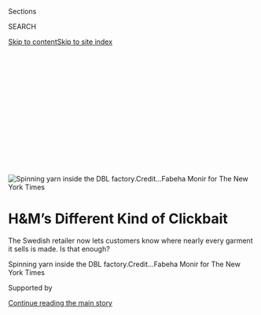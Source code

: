 <div id="app">

<div>

<div>

<div>

<div class="NYTAppHideMasthead css-ikk3s8 e1suatyy0">

<div class="section css-133zg39 e1suatyy2">

<div class="css-eph4ug er09x8g0">

<div class="css-6n7j50">

</div>

<span class="css-1dv1kvn">Sections</span>

<div class="css-10488qs">

<span class="css-1dv1kvn">SEARCH</span>

</div>

[Skip to content](#site-content)[Skip to site
index](#site-index)

</div>

<div class="css-10698na e1huz5gh0">

</div>

</div>

</div>

</div>

<div data-aria-hidden="false">

<div id="site-content" data-role="main">

<div>

<div class="css-1aor85t" style="opacity:0.000000001;z-index:-1;visibility:hidden">

<div class="css-1hqnpie">

<div class="css-epjblv">

<span class="css-17xtcya">[Fashion](/section/fashion)</span><span class="css-x15j1o">|</span><span class="css-fwqvlz">H\&M’s
Different Kind of
Clickbait</span>

</div>

<div class="css-k008qs">

<div class="css-1iwv8en">

<span class="css-18z7m18"></span>

<div>

</div>

</div>

<span class="css-1n6z4y">https://nyti.ms/38Ocqnf</span>

<div class="css-1705lsu">

<div class="css-4xjgmj">

<div class="css-4skfbu" data-role="toolbar" data-aria-label="Social Media Share buttons, Save button, and Comments Panel with current comment count" data-testid="share-tools">

  - 
  - 
  - 
  - 
    
    <div class="css-6n7j50">
    
    </div>

  - 
  - 

</div>

</div>

</div>

</div>

</div>

</div>

<div class="css-11qgg8s">

</div>

<div id="fullBleedHeaderContent">

<div class="css-9fsmc8">

![<span class="css-16f3y1r e13ogyst0" data-aria-hidden="true">Spinning
yarn inside the DBL
factory.</span><span class="css-cnj6d5 e1z0qqy90" itemprop="copyrightHolder"><span class="css-1ly73wi e1tej78p0">Credit...</span><span><span>Fabeha
Monir for The New York
Times</span></span></span>](https://static01.graylady3jvrrxbe.onion/images/2019/12/18/fashion/18HM-consumption-spinning/merlin_163482792_f01470dd-eb2b-4565-babb-16c17020f161-articleLarge.jpg?quality=75&auto=webp&disable=upscale)

</div>

<div class="css-1pumfk">

<div class="css-1vkm6nb ehdk2mb0">

# H\&M’s Different Kind of Clickbait

</div>

The Swedish retailer now lets customers know where nearly every garment
it sells is made. Is that enough?

</div>

<div class="css-nwzfg5 e1gnum310">

<span class="css-1f9pvn2 fashion">Spinning yarn inside the DBL
factory.</span><span class="css-cnj6d5 e1z0qqy90" itemprop="copyrightHolder"><span class="css-1ly73wi e1tej78p0">Credit...</span><span><span>Fabeha
Monir for The New York Times</span></span></span>

</div>

<div id="sponsor-wrapper" class="css-1hyfx7x">

<div id="sponsor-slug" class="css-19vbshk">

Supported by

</div>

[Continue reading the main
story](#after-sponsor)

<div id="sponsor" class="ad sponsor-wrapper" style="text-align:center;height:100%;display:block">

</div>

<div id="after-sponsor">

</div>

</div>

<div class="css-1wx1auc e1gnum311">

<div class="css-18e8msd">

<div class="css-pdw9fk epjyd6m0">

<div class="css-1txwxcy ey68jwv0" data-aria-hidden="true">

[![Elizabeth
Paton](https://static01.graylady3jvrrxbe.onion/images/2019/12/05/reader-center/author-elizabeth-paton/author-elizabeth-paton-thumbLarge.png
"Elizabeth Paton")](https://www.nytimes3xbfgragh.onion/by/elizabeth-paton)[![Sapna
Maheshwari](https://static01.graylady3jvrrxbe.onion/images/2018/02/20/multimedia/author-sapna-maheshwari/author-sapna-maheshwari-thumbLarge.jpg
"Sapna Maheshwari")](https://www.nytimes3xbfgragh.onion/by/sapna-maheshwari)

</div>

<div class="css-1baulvz">

By [<span class="css-1baulvz" itemprop="name">Elizabeth
Paton</span>](https://www.nytimes3xbfgragh.onion/by/elizabeth-paton) and
[<span class="css-1baulvz last-byline" itemprop="name">Sapna
Maheshwari</span>](https://www.nytimes3xbfgragh.onion/by/sapna-maheshwari)

</div>

</div>

  - 
    
    <div class="css-ld3wwf e16638kd2">
    
    Dec. 18,
    2019
    
    </div>

  - 
    
    <div class="css-4xjgmj">
    
    <div class="css-d8bdto" data-role="toolbar" data-aria-label="Social Media Share buttons, Save button, and Comments Panel with current comment count" data-testid="share-tools">
    
      - 
      - 
      - 
      - 
        
        <div class="css-6n7j50">
        
        </div>
    
      - 
      - 
    
    </div>
    
    </div>

</div>

</div>

</div>

<div class="section meteredContent css-1r7ky0e" name="articleBody" itemprop="articleBody">

<div class="css-1fanzo5 StoryBodyCompanionColumn">

<div class="css-53u6y8">

[The H\&M
group](https://www.nytimes3xbfgragh.onion/2018/03/27/business/hm-clothes-stock-sales.html)
sells<span class="css-8l6xbc evw5hdy0"> </span>an estimated three
billion articles of clothing per year. Its revenue makes it among the
top three fashion retailers in the world.

Clothing for its brands, including H\&M, Arket and & Other Stories, is
manufactured in 40 countries, the company said; in Bangladesh alone, it
sources from 275 factories that employ half a million workers.

As it sprawls ever farther around the globe, hopping from trend to
trend, how can H\&M keep track of how the skirts, pants and sweaters it
sells are made? How, for example, can it monitor whether, in faraway
countries, [workers are being paid less than they need to
live](https://www.nytimes3xbfgragh.onion/2019/09/03/books/review/how-fast-fashion-is-destroying-the-planet.html),
forced to work hours of overtime in precarious conditions?

This spring, after almost three years of preparation and coordination by
40 team members from Hong Kong to Stockholm, and at a time when
[scrutiny of the global fashion
industry](https://www.nytimes3xbfgragh.onion/interactive/2019/climate/sustainable-clothing.html)
and its shadowy supply chain is greater than ever, H\&M introduced an
effort to do exactly that — and to make it public for shoppers.

</div>

</div>

<div class="css-1fanzo5 StoryBodyCompanionColumn">

<div class="css-53u6y8">

Now, the company says, it can be held accountable for the origins of its
products. If consumers care to look.

</div>

</div>

<div class="css-79elbk" data-testid="photoviewer-wrapper">

<div class="css-z3e15g" data-testid="photoviewer-wrapper-hidden">

</div>

<div class="css-1a48zt4 ehw59r15" data-testid="photoviewer-children">

![<span class="css-16f3y1r e13ogyst0" data-aria-hidden="true">Inspection
is often observed in the control room by DBL Group, the company that
owns some of the 275 factories used by the Swedish retailer in
Bangladesh.</span><span class="css-cnj6d5 e1z0qqy90" itemprop="copyrightHolder"><span class="css-1ly73wi e1tej78p0">Credit...</span><span>Fabeha
Monir for The New York
Times</span></span>](https://static01.graylady3jvrrxbe.onion/images/2019/12/18/fashion/18HM-consumption-inspection/merlin_163482507_ec29ed2c-e01e-4d13-8818-c3103d896403-articleLarge.jpg?quality=75&auto=webp&disable=upscale)

</div>

</div>

<div class="css-1fanzo5 StoryBodyCompanionColumn">

<div class="css-53u6y8">

## They Made Your Leggings

Browsing the H\&M website this month, you may find yourself taken with a
[ladies’ amber sweater with
“Hiver”](https://www2.hm.com/en_gb/search-results.html?q=0796179002)
written on the front, or else a pair of [pink children’s
leggings](https://www2.hm.com/en_gb/productpage.0808051001.html#modalSuppliers),
with smiling bunny faces and ears that stick out from the knees for
$4.99.

Click on the “product sustainability” tab on the page, and you will
learn they were made in Bangladesh by some of the 13,000 workers at the
Jinnat Apparels & Fashion plant in Gazipur, a dense manufacturing
neighborhood near Dhaka.

This is part of the company’s new “consumer-facing transparency layer.”
H\&M shoppers can now find out not only the country where clothing was
manufactured, but also details on materials and recycling, the name of
the supplier or authorized subcontractor where a garment was made; the
factory address; and the number of workers employed there.

</div>

</div>

<div class="css-1fanzo5 StoryBodyCompanionColumn">

<div class="css-53u6y8">

Customers shopping in physical stores can also have access to this
information by using the H\&M app to scan the product price tag.

There are limits to how much information you’ll get, of course. The
sustainability tab won’t tell you that Jinnat sprawls over seven floors,
each the size of a football field, or that employees perch in front of
whirring sewing machines making white cotton T-shirts, monitoring 337
high-tech embroidery appliances and snipping at stray threads.

And you won’t find out that this single company makes 400,000 pieces
(roughly 110 tons) of clothing per day, or around 10 to 12 million units
per month, up to a quarter of which will be bound for H\&M.

Nevertheless, it is the first effort of its kind by a retailer of this
scale.

H\&M created the system by building a bridge between its supplier and
production databases and then linking it to its retail interfaces. (The
company declined to say what the
project<span class="css-8l6xbc evw5hdy0"> </span>cost.)

Pascal Brun, the head of sustainability for the H\&M brand, said the new
public transparency layer showed that the company had nothing to hide
regarding labor or environmental practices, or how H\&M products were
made.

</div>

</div>

<div class="css-1fanzo5 StoryBodyCompanionColumn">

<div class="css-53u6y8">

“It is not going to change the world,” he said. “But it is about
building a foundation for real change, given we can’t build this
industry from the ground up all over
again.”

</div>

</div>

<div class="css-79elbk" data-testid="photoviewer-wrapper">

<div class="css-z3e15g" data-testid="photoviewer-wrapper-hidden">

</div>

<div class="css-1a48zt4 ehw59r15" data-testid="photoviewer-children">

<div class="css-1xdhyk6 erfvjey0">

<span class="css-1ly73wi e1tej78p0">Image</span>

<div class="css-zjzyr8">

<div data-testid="lazyimage-container" style="height:257.77777777777777px">

</div>

</div>

</div>

<span class="css-16f3y1r e13ogyst0" data-aria-hidden="true">Yarn holders
are piled for
spinning.</span><span class="css-cnj6d5 e1z0qqy90" itemprop="copyrightHolder"><span class="css-1ly73wi e1tej78p0">Credit...</span><span>Fabeha
Monir for The New York Times</span></span>

</div>

</div>

<div class="css-1fanzo5 StoryBodyCompanionColumn">

<div class="css-53u6y8">

## Seeing Through Transparency

“Transparency has become the key driver of change in the fashion
industry, which used to be about as untransparent an industry as it
could possibly be,” said David Savman, the head of production for the
H\&M group, from a factory floor in Dhaka.

Tanned and golden haired, the Swede filed between rows of workers and
inspected sequined T-shirts, asking line managers about different cotton
hybrids and admiring fire doors.

Change came crashing down on the industry with the [Rana Plaza disaster
in Bangladesh
in 2013](https://www.nytimes3xbfgragh.onion/2015/06/02/world/asia/bangladesh-rana-plaza-murder-charges.html),
a factory collapse that led to the death of more than 1,000 workers,
with scores more disfigured or disabled for life.

In the wake of the catastrophe, several Western retailers found they had
sold clothes sourced from the factory, or had little to no idea where
the clothes they sold were sourced from. All have since come under
increasing public pressure to investigate, police and invest in exactly
where and how their products were made.

There is also pressure for them to be as transparent about their
findings as possible (though some have been far more forthcoming than
others about taking action).

</div>

</div>

<div class="css-1fanzo5 StoryBodyCompanionColumn">

<div class="css-53u6y8">

The creation in Bangladesh in 2013 of two five-year fire and safety
monitoring agreements between retailers and unions made significant
improvements and reforms.

The Accord on Fire and Building Safety, which is legally binding, was
signed by more than 200 retailers including H\&M and Inditex (neither of
which had any ties to Rana Plaza, but plenty of other alleged supply
chain abuses). The other agreement is the nonbinding Alliance for
Bangladesh Worker Safety, which was signed by Walmart, Gap and Target.

Both have spurred improved working conditions in many Bangladeshi
factories, and calls for other countries to adopt similar standards.

These agreements, [now up for
renewal](https://cleanclothes.org/news/2019/questions-raised-after-agreement-reached-on-bangladesh-accord),
have sidelined some of the country’s most dangerous factories, and cut
their ties to most Western retailers, though not all. A [Wall Street
Journal
investigation](https://www.wsj.com/video/unsafe-factories-in-bangladesh-are-supplying-amazon-sellers/120C9E33-4C91-43D9-AE28-47B42DF47405.html)
in October found that Amazon continued to sell clothes from Bangladeshi
factories that other retailers had blacklisted because of their
inability to pass safety requirements.

Pressure from consumers has also prompted brands like H\&M to
proactively support local suppliers who create safe and profitable
businesses in places like Bangladesh.

“We choose not to work with a lot of suppliers that other rivals work
with so they can save on costs,” said Karl-Johan Persson this fall. (In
2018 six suppliers in Bangladesh were phased out by H\&M because of
their poor sustainability performance.)

</div>

</div>

<div class="css-1fanzo5 StoryBodyCompanionColumn">

<div class="css-53u6y8">

Mr. Persson, the billionaire chief executive of H\&M, sat in the
[“hygge”-style
library](https://www.nytimes3xbfgragh.onion/2016/12/24/fashion/wintering-the-danish-way-learning-about-hygge.html)
for the company’s army of young designers in Stockholm as he defended
his family company’s business model and its contributions.

He declined to specify how much H\&M spent annually on transparency
efforts, other than to say the investment had continually hurt
short-term profit in order to ensure the long-term survival and growth
of the company.

His argument is that by working in low-cost areas, H\&M is creating jobs
and investing in the economy; by making its partnerships public, it is
accepting its own liability.

“But often,” Mr. Persson said, “the focus ends up on what we don’t do.”

The new “transparency layer” project has been cautiously applauded by
some human rights and fashion advocacy groups and union leaders. But
many have also said that H\&M’s efforts do not go far enough,
questioning whether improvements like this are worthwhile if they merely
prolong the existence of a system where profits and shareholder
interests are continually placed ahead of employees, suppliers and the
environment.

Currently, customers do not have access to information on workers’ wages
at individual factories, or local minimum fair living wage commitments
and calculation methodology. Nor does the transparency layer offer a
breakdown of the pricing structure that could specify how labor costs
are calculated.

“Transparency is primarily a means to an end, and mere information about
where a garment is produced does not automatically guarantee meaningful
changes in factory labor conditions,” said Aruna Kashyap, senior counsel
for the women’s rights division at Human Rights Watch, which is part of
a coalition that started the [Transparency
Pledge](https://www.hrw.org/news/2017/04/20/more-brands-should-reveal-where-their-clothes-are-made)
(of which H\&M is a signatory).

</div>

</div>

<div class="css-1fanzo5 StoryBodyCompanionColumn">

<div class="css-53u6y8">

“H\&M is among the leaders on supplier transparency, and other companies
should follow this practice,” Ms. Kashyap said. “But that doesn’t mean
that H\&M and other companies that are transparent have fixed an
industry model that is replete with
problems.”

</div>

</div>

<div class="css-79elbk" data-testid="photoviewer-wrapper">

<div class="css-z3e15g" data-testid="photoviewer-wrapper-hidden">

</div>

<div class="css-1a48zt4 ehw59r15" data-testid="photoviewer-children">

<div class="css-1xdhyk6 erfvjey0">

<span class="css-1ly73wi e1tej78p0">Image</span>

<div class="css-zjzyr8">

<div data-testid="lazyimage-container" style="height:257.77777777777777px">

</div>

</div>

</div>

<span class="css-16f3y1r e13ogyst0" data-aria-hidden="true">A
Bangladeshi employee working at the fabric knitting section of a factory
that produces garments for H\&M’s more than 4,000 stores around the
world.</span><span class="css-cnj6d5 e1z0qqy90" itemprop="copyrightHolder"><span class="css-1ly73wi e1tej78p0">Credit...</span><span>Fabeha
Monir for The New York Times</span></span>

</div>

</div>

<div class="css-1fanzo5 StoryBodyCompanionColumn">

<div class="css-53u6y8">

## The Model and the Problems

Even after the Rana Plaza tragedy, the global business [model for
producing low-cost
clothing](https://www.nytimes3xbfgragh.onion/2018/04/24/style/survivors-of-rana-plaza-disaster.html)
remains the same. Most brands don’t own their own production facilities,
but instead contract with independent factories to make their garments.
Generally, in these factories, located in mostly developing economies,
very low wages are paid to workers using manufacturing processes that
are geared toward expediency rather than the environment.

Subcontraction or homeworking remain common, and make it even harder to
track where clothes come from.

The industry is operating at an almighty scale. In total, across the
fashion industry, 80 billion garments are produced each year, [according
to
Greenpeace](https://www.greenpeace.org/international/story/7539/fast-fashion-is-drowning-the-world-we-need-a-fashion-revolution/),
with consumer demand and appetite for trend-fueled fashion only growing
stronger, in part thanks to a [digital culture powered by social
media](https://www.nytimes3xbfgragh.onion/2014/04/10/fashion/fashion-in-the-age-of-instagram.html)
and the wallets of a young emerging global middle class.

The worldwide apparel and footwear market’s expected growth, pegged at
roughly 5 percent through 2030 by Euromonitor analysts, would risk
“exerting an unprecedented strain on planetary resources” by raising
annual production of fashion to more than 100 million tons, according to
a [Euromonitor
report](https://fashinnovation.com/fashions-sustainability-push-isnt-keeping-up-with-growth/).

</div>

</div>

<div class="css-1fanzo5 StoryBodyCompanionColumn">

<div class="css-53u6y8">

The pressure to meet those demands, and the demand for ever-cheaper
labor, are at odds with the move toward transparency and tightly managed
supply chains. Many major brands in Europe and North America continue to
have limited information about the factories and workers producing their
wares.

Inspections are usually delegated to third-party auditors, which have
proven to be far from foolproof and at the mercy of the often uneven
tides of developing nations.

Revelations of egregious failures within the garment industry still
emerge on a regular basis. A Guardian story in October reported that the
active wear company [Lululemon had been sourcing clothing from a
factory](https://www.theguardian.com/global-development/2019/oct/14/workers-making-lululemon-leggings-claim-they-are-beaten)
where Bangladeshi female factory workers said they were assaulted.

This month, in Delhi, India, a fire broke out in a factory that made
school bags and killed 43 workers, including children, who were asleep
on the floors inside.

Last year, Transparentem, a nonprofit focused on investigating human and
environmental abuses in the apparel industry, published [a report about
abusive conditions](https://www.transparentem.com/projects/) and forced
labor at a set of Malaysian apparel factories that made wares for brands
in North America and Europe such as Primark, Asics, Nike and Under
Armour.

</div>

</div>

<div class="css-79elbk" data-testid="photoviewer-wrapper">

<div class="css-z3e15g" data-testid="photoviewer-wrapper-hidden">

</div>

<div class="css-1a48zt4 ehw59r15" data-testid="photoviewer-children">

<div class="css-1xdhyk6 erfvjey0">

<span class="css-1ly73wi e1tej78p0">Image</span>

<div class="css-zjzyr8">

<div data-testid="lazyimage-container" style="height:257.77777777777777px">

</div>

</div>

</div>

<span class="css-16f3y1r e13ogyst0" data-aria-hidden="true">A
firefighter on duty at a DBL factory in Bangladesh; after the Rana Plaza
disaster, Western retailers woke up to their own
responsibilities.</span><span class="css-cnj6d5 e1z0qqy90" itemprop="copyrightHolder"><span class="css-1ly73wi e1tej78p0">Credit...</span><span>Fabeha
Monir for The New York Times</span></span>

</div>

</div>

<div class="css-1fanzo5 StoryBodyCompanionColumn">

<div class="css-53u6y8">

## Servitude and Lack of a Living Wage

According to the Transparentem report, many workers, often migrants from
Bangladesh and Nepal, said that they paid steep recruitment fees to
acquire jobs. These could take years to pay back, resulting in “debt
bondage,” a common form of modern slavery that occurs when a person is
forced to work to pay off debts for little or no pay.

Factories limited employees’ movements by withholding their passports;
it wasn’t unusual for them to live jammed together in squalid
conditions. Many also had to pay a government levy on foreign workers
out of their own paychecks (a practice that was legal when Transparentem
interviewed workers in 2016 and 2017).

“The physical distance, cultural distance, and often time zone
difference have all meant that there are inherent challenges in
understanding the labor conditions in any manufacturer supply chain,”
said Benjamin Skinner, the founder and president of Transparentem.

Brands have largely trusted suppliers to follow certain rules with
employees and the environment and then verified that those policies were
being followed, Mr. Skinner said.

But based on his organization’s work, he added, “the ‘verify’ part can
be pretty weak.” Because auditors would alert factory owners to their
visits, or only interview workers in the presence of their bosses, it
created an [environment where noncompliance was easy to
hide](https://www.nytimes3xbfgragh.onion/2019/02/06/fashion/india-fast-fashion-homeworkers.html).

This gap between intent and reality also emerged in a May report from
University of Sheffield researchers in Britain on apparel companies not
delivering on promises to pay workers a living wage.

</div>

</div>

<div class="css-1fanzo5 StoryBodyCompanionColumn">

<div class="css-53u6y8">

Generally set by governments (sometimes with input from foreign and
local businesses, unions and NGOs), [living wages can differ
significantly between
countries](https://www.nytimes3xbfgragh.onion/2019/06/05/smarter-living/what-a-living-wage-actually-means.html),
with benchmarks sometimes geared to maintaining a country’s
competitiveness as a low-cost manufacturing destination rather than the
needs of workers.

The wages can also be significantly less — sometimes even falling below
the poverty line — than the living wage as defined by outside groups,
which broadly incorporates food, housing, medical care, clothing and
transportation.

Many companies, including Adidas and Puma, referred to components of a
living wage in their supplier codes of conduct, the researchers said,
but the wording around requirements was “very vague,” leaving
fulfillment an option and the legal minimum wage the only requirement.

On top of all this, the researchers noted that companies relied heavily
on outside auditors to ensure codes of conduct were being followed,
running into the same issues outlined by Mr. Skinner.

Many of these firms are “beholden by financial conflict of interest
since they are hired by companies who could decide not to continue to
hire them if they identify too many problems,” they wrote. Often, they
visited only top suppliers, leaving out the many subcontractors where
abuses can be the
worst.

</div>

</div>

<div class="css-79elbk" data-testid="photoviewer-wrapper">

<div class="css-z3e15g" data-testid="photoviewer-wrapper-hidden">

</div>

<div class="css-1a48zt4 ehw59r15" data-testid="photoviewer-children">

<div class="css-1xdhyk6 erfvjey0">

<span class="css-1ly73wi e1tej78p0">Image</span>

<div class="css-zjzyr8">

<div data-testid="lazyimage-container" style="height:257.77777777777777px">

</div>

</div>

</div>

<span class="css-16f3y1r e13ogyst0" data-aria-hidden="true">Client
binders lining file cabinets inside the Jinnat Apparel & Fashion factory
near
Dhaka.</span><span class="css-cnj6d5 e1z0qqy90" itemprop="copyrightHolder"><span class="css-1ly73wi e1tej78p0">Credit...</span><span>Fabeha
Monir for The New York Times</span></span>

</div>

</div>

<div class="css-1fanzo5 StoryBodyCompanionColumn">

<div class="css-53u6y8">

## Who Polices the Supply Chain?

After Transparentem revealed the Malaysian abuses to 23 companies with
direct or indirect buying relationships with the factories, most said
that they would take action.

Buyers and suppliers were able to negotiate the return of passports and
secure the reimbursement of recruitment fees for workers at several
facilities. (By November 2018, the total amount of fees paid and
scheduled to be paid exceeded $1.4 million.)

Still, under the current system, the industry status quo means major
garment manufacturers are mopping up mistakes, rather than not making
them at all. This is the problem H\&M is trying to solve.

Mr. Savman of H\&M said that because H\&M did not own factories, all
sustainability efforts and investments like a Dhaka training center
ultimately focused on supporting and promoting processes and mechanisms
between suppliers, unions and workers that made them self-sufficient
when it came to problem solving.

A self-reporting system called the Supplier Partnership Impact Program
allowed H\&M to see issues and regulate what sort of monitoring was
needed and where. National Monitoring Committees — round table
discussions between H\&M employees, union representatives and factory
owners — attempted to resolve pay disputes and abuse allegations at
factory level.

Alongside regular auditing by independent groups, Mr. Savman said, H\&M
still frequently sent its own employees to monitor factories, sometimes
by prearrangement but often unannounced.

</div>

</div>

<div class="css-1fanzo5 StoryBodyCompanionColumn">

<div class="css-53u6y8">

His colleague Payal Jain, the sustainability manager for H\&M’s global
supply chain who started her career as a factory worker in India, said
that H\&M visited its factories several times per week, and 2,500 audits
were made in the country per year.

That may sound like a lot, but it is an average of 10 per factory — in
365 days. Or less than once per month. The company [was also criticized
by the Clean Clothes
campaign](https://www.reuters.com/article/us-workers-garment-abuse/hm-accused-of-failing-to-ensure-fair-wages-for-global-factory-workers-idUSKCN1M41GR)
last year, which said H\&M had not met a 2013 commitment made to ensure
suppliers would pay a living wage to 850,000 textile workers by 2018.

(H\&M said it had reached at least 600 factories and 930,000 garment
workers with its fair living wage strategy, and did not share the Clean
Clothes Campaign’s view of how to create change in the textile
industry.)

Additionally, some factory owners say that despite support from H\&M’s
sustainability teams, they experience pressure from the company or from
production teams who still want more product at a cheaper price — or
they threaten to pull their business and go to even less expensive hubs,
like Ethiopia.

Ms. Jain said cost of labor was not a negotiable part of a supplier
contract. But if suppliers are paid less, or overtime is required to
complete a contract, the likelihood is that shortfall will get passed
down the chain.

“Brands like H\&M offer training, help union members establish
themselves in my factory and guide us on investing in the business,
which are all very good and important things,” said Lutful Matin, the
manager of Natural Denims, another factory near Dhaka. It employs 6,900
workers to make garments for H\&M, Zara, Mango and Esprit.

</div>

</div>

<div class="css-1fanzo5 StoryBodyCompanionColumn">

<div class="css-53u6y8">

“But then their buying teams still drive down order values and I feel
such pressure,” Mr. Matin said.

He had proudly shown off the conditions and quality of his products.
But, he said, while “I know I’ve invested more in my factory than
competitors, they still get orders. There are always new certificates
and alliances that need to be passed. Globally the trading market is
getting tougher. Sometimes I don’t know how easy it will be to
survive.”

</div>

</div>

<div class="css-79elbk" data-testid="photoviewer-wrapper">

<div class="css-z3e15g" data-testid="photoviewer-wrapper-hidden">

</div>

<div class="css-1a48zt4 ehw59r15" data-testid="photoviewer-children">

<div class="css-1xdhyk6 erfvjey0">

<span class="css-1ly73wi e1tej78p0">Image</span>

<div class="css-zjzyr8">

<div data-testid="lazyimage-container" style="height:257.77777777777777px">

</div>

</div>

</div>

<span class="css-16f3y1r e13ogyst0" data-aria-hidden="true">Bobbins
piled inside a yarn and dyeing area within a
factory.</span><span class="css-cnj6d5 e1z0qqy90" itemprop="copyrightHolder"><span class="css-1ly73wi e1tej78p0">Credit...</span><span>Fabeha
Monir for The New York Times</span></span>

</div>

</div>

<div class="css-1fanzo5 StoryBodyCompanionColumn">

<div class="css-53u6y8">

## The Shopper’s Role

While the work it does is recognized by its recognition in projects like
[Fashion Revolution’s Transparency
Index](https://issuu.com/fashionrevolution/docs/fashion_transparency_index_2019?e=25766662/69342298),
H\&M believes the best way to get consumers thinking about who made
their clothes is to talk to them close to the point of sale.

“Consumers have a lack of trust and say they don’t always know how to
make the right choices,” said Anna Gedda, the head of sustainability for
the H\&M group. She added that it was “a constant struggle” to work out
how much information a customer may want versus what might make them
switch off or walk away from a sale.

From Dhaka, Mr. Savman was more forthright. “We are still at the stage
where if you put two T-shirts, one cotton and one recycled cotton, which
is 30 percent more expensive, the majority of consumers will still take
the first option,” he said. “We put a lot of information out there, like
the product transparency layer. But how much do customers engage with
it? Not a lot — yet.”

</div>

</div>

<div class="css-1fanzo5 StoryBodyCompanionColumn">

<div class="css-53u6y8">

Nearby, the managers and owners were keen to show off the scope and
quality of their Jinnat complex, from their high-quality Italian
knitting machines and subsidized food store and medical facilities to
the anonymous complaint boxes on every floor and payment system so that
workers can be compensated directly and efficiently.

As tens of thousands of workers streamed back into the steamy streets
for their lunch break, Abdul Wahed, the chairman, looked on.

“We are extremely proud of the factory here, and the work we have done,”
he said. “People can know when and where we make their clothes.” The
onus is on them to click.

</div>

</div>

</div>

<div>

</div>

<div>

</div>

<div>

</div>

<div>

<div id="bottom-wrapper" class="css-1ede5it">

<div id="bottom-slug" class="css-l9onyx">

Advertisement

</div>

[Continue reading the main
story](#after-bottom)

<div id="bottom" class="ad bottom-wrapper" style="text-align:center;height:100%;display:block;min-height:90px">

</div>

<div id="after-bottom">

</div>

</div>

</div>

</div>

</div>

## Site Index

<div>

</div>

## Site Information Navigation

  - [© <span>2020</span> <span>The New York Times
    Company</span>](https://help.nytimes3xbfgragh.onion/hc/en-us/articles/115014792127-Copyright-notice)

<!-- end list -->

  - [NYTCo](https://www.nytco.com/)
  - [Contact
    Us](https://help.nytimes3xbfgragh.onion/hc/en-us/articles/115015385887-Contact-Us)
  - [Work with us](https://www.nytco.com/careers/)
  - [Advertise](https://nytmediakit.com/)
  - [T Brand Studio](http://www.tbrandstudio.com/)
  - [Your Ad
    Choices](https://www.nytimes3xbfgragh.onion/privacy/cookie-policy#how-do-i-manage-trackers)
  - [Privacy](https://www.nytimes3xbfgragh.onion/privacy)
  - [Terms of
    Service](https://help.nytimes3xbfgragh.onion/hc/en-us/articles/115014893428-Terms-of-service)
  - [Terms of
    Sale](https://help.nytimes3xbfgragh.onion/hc/en-us/articles/115014893968-Terms-of-sale)
  - [Site
    Map](https://spiderbites.nytimes3xbfgragh.onion)
  - [Help](https://help.nytimes3xbfgragh.onion/hc/en-us)
  - [Subscriptions](https://www.nytimes3xbfgragh.onion/subscription?campaignId=37WXW)

</div>

</div>

</div>

</div>
